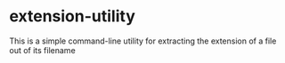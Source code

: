 # extension-utility

This is a simple command-line utility for extracting the extension of a file out of its filename
